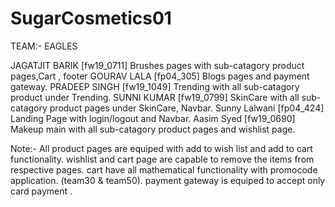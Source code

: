 # SugarCosmetics01

TEAM:- EAGLES

JAGATJIT BARIK [fw19_0711] Brushes pages with sub-catagory product pages,Cart , footer
GOURAV LALA    [fp04_305]  Blogs pages and payment gateway.
PRADEEP SINGH  [fw19_1049] Trending with all sub-catagory product under Trending.
SUNNI KUMAR [fw19_0799] SkinCare with all sub-catagory product pages under SkinCare, Navbar.
Sunny Lalwani  [fp04_424]  Landing Page with login/logout and Navbar.
Aasim Syed     [fw19_0690] Makeup main with all sub-catagory product pages and wishlist page.

Note:-
All product pages are equiped with add to wish list and add to cart functionality. 
wishlist and cart page are capable to remove the items from respective pages. 
cart have all mathematical functionality with promocode application. (team30 & team50).
payment gateway is equiped to accept only card payment . 